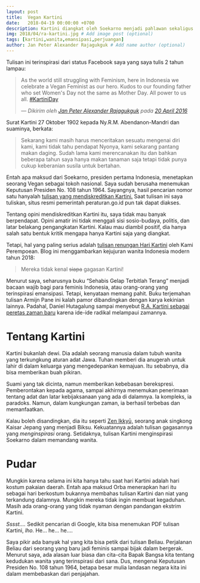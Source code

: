```yaml
---
layout: post
title:  Vegan Kartini
date:   2018-04-19 00:00:00 +0700
description: Kartini diangkat oleh Soekarno menjadi pahlawan sekaligus hari lahirnya diperingati. # Add post description (optional)
img: 2018/04/ra-kartini.jpg # Add image post (optional)
tags: [kartini,wanita,emansipasi,perjuangan]
author: Jan Peter Alexander Rajagukguk # Add name author (optional)
---
```

Tulisan ini terinspirasi dari status Facebook saya yang saya tulis 2 tahun lampau:

>As the world still struggling with Feminism, here in Indonesia we celebrate a Vegan Feminist as our hero. Kudos to our founding father who set Women's Day not the same as Mother Day. All power to us all.
[#KartiniDay](https://www.facebook.com/hashtag/kartiniday?source=feed_text)
>
>&mdash; <cite>Dikirim oleh [Jan Peter Alexander Rajagukguk](https://www.facebook.com/jpmrblood?hc_ref=ARTZ_yyKhOWG3B9UhGq346tKApsDY6Xx9kJfKwytfUkOAKi_xH1Opco9emu4MVX8TSI&fref=nf) pada&nbsp;[20 April 2016](https://www.facebook.com/jpmrblood/posts/10208627904672174) </cite>

Surat Kartini 27 Oktober 1902 kepada Ny.R.M. Abendanon-Mandri dan suaminya, berkata:

> Sekarang kami masih harus menceritakan sesuatu mengenai diri kami, kami tidak tahu pendapat Nyonya, kami sekarang pantang makan daging. Sudah lama kami merencanakan itu dan bahkan beberapa tahun saya hanya makan tanaman saja tetapi tidak punya cukup keberanian susila untuk bertahan.

Entah apa maksud dari Soekarno, presiden pertama Indonesia, menetapkan seorang Vegan sebagai tokoh nasional. Saya sudah berusaha menemukan Keputusan Presiden No. 108 tahun 1964. Sayangnya, hasil pencarian nomor satu hanyalah [tulisan yang mendiskreditkan Kartini.](https://www.kompasiana.com/advokat-faridmuadz/hari-kartini-kebijakan-nasional-diskriminatif_550fefa8a33311ce39ba7dda) Saat tulisan ini saya tuliskan, situs resmi pemerintah peraturan.go.id pun tak dapat diakses.

Tentang opini mendiskreditkan Kartini itu, saya tidak mau banyak berpendapat. Opini amatir ini tidak menggali sisi sosio-budaya, politis, dan latar belakang pengangkatan Kartini. Kalau mau diambil positif, dia hanya salah satu bentuk kritik mengapa hanya Kartini saja yang diangkat.

Tetapi, hal yang paling serius adalah [tulisan renungan Hari Kartini](https://kamiperempoean.wordpress.com/2018/04/23/renungan-di-hari-kartini/) oleh Kami Perempoean. Blog ini menggambarkan kejujuran wanita Indonesia modern tahun 2018:

> Mereka tidak kenal ~~siapa~~ gagasan Kartini!

Menurut saya, seharusnya buku “Sehabis Gelap Terbitlah Terang” menjadi bacaan wajib bagi para feminis Indonesia, atau orang-orang yang terinspirasi emansipasi. Tetapi, kenyataan memang pahit. Buku terjemahan tulisan Armijn Pane ini kalah pamor dibandingkan dengan karya kekinian lainnya. Padahal, Daniel Hutagalung sampai menyebut [R.A. Kartini sebagai peretas zaman baru](https://dhutag.wordpress.com/2015/04/22/kartini-sang-peretas-zaman-baru/) karena ide-ide radikal melampaui zamannya.

# Tentang Kartini

Kartini bukanlah dewi. Dia adalah seorang manusia dalam tubuh wanita yang terkungkung aturan adat Jawa. Tuhan memberi dia anugerah untuk lahir di dalam keluarga yang mengedepankan kemajuan. Itu sebabnya, dia bisa memberikan buah pikiran.

Suami yang tak dicinta, namun memberikan kebebasan berekspresi. Pemberontakan kepada agama, sampai akhirnya menemukan penerimaan tentang adat dan latar kebijaksanaan yang ada di dalamnya. Ia kompleks, ia paradoks. Namun, dalam kungkungan zaman, ia berhasil terbebas dan memanfaatkan.

Kalau boleh disandingkan, dia itu seperti [Zen Ikkyū,](https://en.wikipedia.org/wiki/Ikky%C5%AB) seorang anak singkong Kaisar Jepang yang menjadi Biksu. Kekuatannya adalah tulisan gagasannya yang *menginspirasi* orang. Setidaknya, tulisan Kartini menginspirasi Soekarno dalam memandang wanita.

# Pudar

Mungkin karena selama ini kita hanya tahu saat hari Kartini adalah hari kostum pakaian daerah. Entah apa maksud Orba menerapkan hari itu sebagai hari berkostum bukannya membahas tulisan Kartini dan niat yang terkandung dalamnya. Mungkin mereka tidak ingin membuat kegaduhan. Masih ada orang-orang yang tidak nyaman dengan pandangan ekstrim Kartini.

*Sssst….* Sedikit pencarian di Google, kita bisa menemukan PDF tulisan Kartini, *lho.* He… he… he….

Saya pikir ada banyak hal yang kita bisa petik dari tulisan Beliau. Perjalanan Beliau dari seorang yang baru jadi feminis sampai bijak dalam bergerak. Menurut saya, ada alasan luar biasa dan cita-cita Bapak Bangsa kita tentang kedudukan wanita yang terinspirasi dari sana. Dus, mengenai Keputusan Presiden No. 108 tahun 1964, betapa besar mulia landasan negara kita ini dalam membebaskan dari penjajahan.
